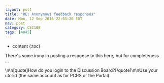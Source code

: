 ```yaml
---
layout: post
title: "RE: Anonymous feedback responses"
date: Mon, 12 Sep 2016 22:03:20 EDT
nav: post
category: CSC108
tags: [4045]
---
```


* content
{:toc}

There's some irony in posting a response to this here, but for completeness ...
<!-- more -->
<p>\n\n[quote]How do you login to the Discussion Board?[/quote]\n\nUse your utorid (the same account as for PCRS or the Portal).</p>
